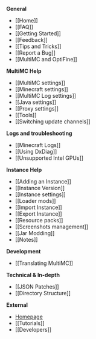**General**

* [[Home]]
* [[FAQ]]
* [[Getting Started]]
* [[Feedback]]
* [[Tips and Tricks]]
* [[Report a Bug]]
* [[MultiMC and OptiFine]]

**MultiMC Help**

* [[MultiMC settings]]
* [[Minecraft settings]]
* [[MultiMC Log settings]]
* [[Java settings]]
* [[Proxy settings]]
* [[Tools]]
* [[Switching update channels]]

**Logs and troubleshooting**

* [[Minecraft Logs]]
* [[Using DxDiag]]
* [[Unsupported Intel GPUs]]

**Instance Help**

* [[Adding an Instance]]
* [[Instance Version]]
* [[Instance settings]]
* [[Loader mods]]
* [[Import Instance]]
* [[Export Instance]]
* [[Resource packs]]
* [[Screenshots management]]
* [[Jar Modding]]
* [[Notes]]

**Development**

* [[Translating MultiMC]]

**Technical & In-depth**

* [[JSON Patches]]
* [[Directory Structure]]

**External**

* [Homepage](https://multimc.org)
* [[Tutorials]]
* [[Developers]]
